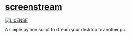 # [screenstream](https://github.com/viduxsh/screenstream)

[![LICENSE](https://img.shields.io/badge/license-MIT-lightgrey.svg)](https://github.com/viduxsh/screenstream/blob/main/LICENSE)

 A simple python script to stream your desktop to another pc.